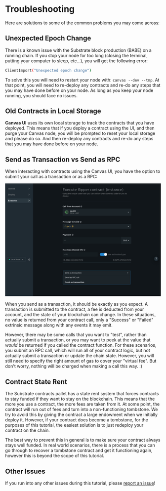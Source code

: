 Troubleshooting
===

Here are solutions to some of the common problems you may come across:

## Unexpected Epoch Change

There is a known issue with the Substrate block production (BABE) on a running chain. If you stop
your node for too long (closing the terminal, putting your computer to sleep, etc...), you will get
the following error:

```bash
ClientImport("Unexpected epoch change")
```

To solve this you will need to restart your node with: `canvas --dev --tmp`. At that point, you will
need to re-deploy any contracts and re-do any steps that you may have done before on your node. As
long as you keep your node running, you should face no issues.

## Old Contracts in Local Storage

**Canvas UI** uses its own local storage to track the contracts that you have deployed. This means
that if you deploy a contract using the UI, and then purge your Canvas node, you will be prompted to
reset your local storage and please do so. And then re-deploy any contracts and re-do any steps that
you may have done before on your node.

## Send as Transaction vs Send as RPC

When interacting with contracts using the Canvas UI, you have the option to submit your call as a
transaction or as a RPC:

![An image of submitting with transaction or RPC](./assets/send-as.png)

When you send as a transaction, it should be exactly as you expect. A transaction is submitted to
the contract, a fee is deducted from your account, and the state of your blockchain can change. In
these situations, no value is returned from your contract call, only a "Success" or "Failed"
extrinsic message along with any events it may emit.

However, there may be some calls that you want to "test", rather than actually submit a transaction,
or you may want to peek at the value that *would* be returned if you called the contract function.
For these scenarios, you submit an RPC call, which will run all of your contract logic, but not
actually submit a transaction or update the chain state. However, you will still need to specify
the right amount of gas to cover your "virtual fee". But don't worry, nothing will be charged when making a call this way. :)

## Contract State Rent

The Substrate contracts pallet has a state rent system that forces contracts to stay funded if they
want to stay on the blockchain. This means that the more you use a contract, the more fees are taken
from it. At some point, the contract will run out of fees and turn into a non-functioning tombstone.
We try to avoid this by giving the contract a large endowment when we initially deploy it. However,
if your contract does become a tombstone, for the purposes of this tutorial, the easiest solution is
to just redeploy your contract on the chain.

The best way to prevent this in general is to make sure your contract always stays well funded. In
real world scenarios, there is a process that you can go through to recover a tombstone contract and
get it functioning again, however this is beyond the scope of this tutorial.

## Other Issues

If you run into any other issues during this tutorial, please [report an issue](https://github.com/substrate-developer-hub/substrate-contracts-workshop/issues)!
